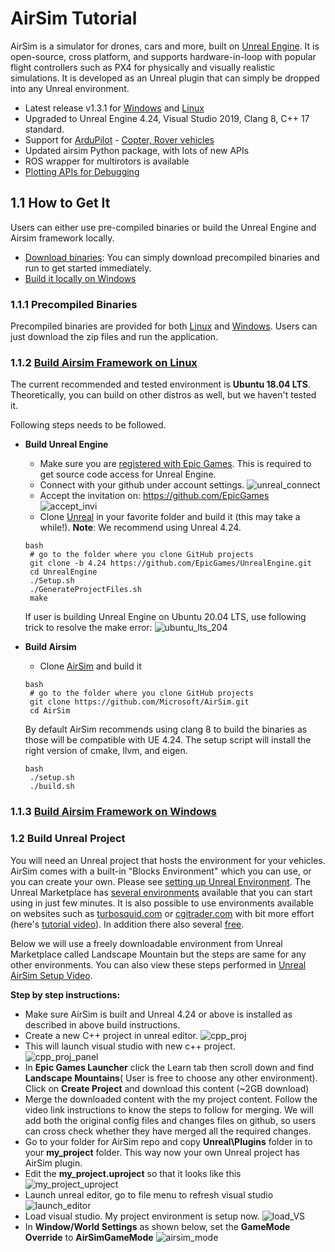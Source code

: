 # AirSim Tutorial
AirSim is a simulator for drones, cars and more, built on [Unreal Engine](https://www.unrealengine.com/en-US/?sessionInvalidated=true). It is open-source, cross platform, and supports hardware-in-loop with popular flight controllers such as PX4 for physically and visually realistic simulations. It is developed as an Unreal plugin that can simply be dropped into any Unreal environment.
- Latest release v1.3.1 for [Windows](https://github.com/microsoft/AirSim/releases/tag/v1.3.1-windows) and [Linux](https://github.com/microsoft/AirSim/releases/tag/v1.3.1-linux)
- Upgraded to Unreal Engine 4.24, Visual Studio 2019, Clang 8, C++ 17 standard.
- Support for [ArduPilot](https://ardupilot.org/ardupilot/) - [Copter, Rover vehicles](https://ardupilot.org/dev/docs/sitl-with-airsim.html)
- Updated airsim Python package, with lots of new APIs
- ROS wrapper for multirotors is available
- [Plotting APIs for Debugging](https://github.com/microsoft/AirSim/pull/2304)

## 1.1 How to Get It
Users can either use pre-compiled binaries or build the Unreal Engine and Airsim framework locally. 
- [Download binaries](https://microsoft.github.io/AirSim/use_precompiled/): You can simply download precompiled binaries and run to get started immediately. 
- [Build it locally on Windows](https://microsoft.github.io/AirSim/build_windows/) 


### 1.1.1 Precompiled Binaries
Precompiled binaries are provided for both [Linux](https://github.com/microsoft/AirSim/releases/tag/v1.3.1-linux) and [Windows](https://github.com/microsoft/AirSim/releases/tag/v1.3.1-windows). Users can just download the zip files and run the application. 

### 1.1.2	[Build Airsim Framework on Linux](https://microsoft.github.io/AirSim/build_linux/)
The current recommended and tested environment is **Ubuntu 18.04 LTS**. Theoretically, you can build on other distros as well, but we haven't tested it.

Following steps needs to be followed. 
- **Build Unreal Engine**
  - Make sure you are [registered with Epic Games](https://www.unrealengine.com/en-US/). This is required to get source code access for Unreal Engine.
  - Connect with your github under account settings.
  ![unreal_connect](https://github.com/lineojcd/Robotics-Simulations-Optimization/blob/master/AirSim%20tutorial/src/unreal_connect.png)
  - Accept the invitation on: https://github.com/EpicGames
  ![accept_invi](https://github.com/lineojcd/Robotics-Simulations-Optimization/blob/master/AirSim%20tutorial/src/accept_invi.png)
  - Clone [Unreal](https://github.com/EpicGames/UnrealEngine.git) in your favorite folder and build it (this may take a while!). **Note**: We recommend using Unreal 4.24.
  ```
  bash
   # go to the folder where you clone GitHub projects
   git clone -b 4.24 https://github.com/EpicGames/UnrealEngine.git
   cd UnrealEngine
   ./Setup.sh
   ./GenerateProjectFiles.sh
   make
  ```
  If user is building Unreal Engine on Ubuntu 20.04 LTS, use following trick to resolve the make error: ![ubuntu_lts_204](https://github.com/lineojcd/Robotics-Simulations-Optimization/blob/master/AirSim%20tutorial/src/ubuntu_lts_204.png)

- **Build Airsim**
  - Clone [AirSim](https://github.com/Microsoft/AirSim.git) and build it
  ```
  bash
   # go to the folder where you clone GitHub projects
   git clone https://github.com/Microsoft/AirSim.git
   cd AirSim
  ``` 
  By default AirSim recommends using clang 8 to build the binaries as those will be compatible with UE 4.24. The setup script will install the right version of cmake, llvm, and eigen.
  ```
  bash
   ./setup.sh
   ./build.sh
  ```
### 1.1.3	[Build Airsim Framework on Windows](https://microsoft.github.io/AirSim/build_windows/)
### 1.2 Build Unreal Project
You will need an Unreal project that hosts the environment for your vehicles. AirSim comes with a built-in "Blocks Environment" which you can use, or you can create your own. Please see [setting up Unreal Environment](https://microsoft.github.io/AirSim/unreal_proj/). The Unreal Marketplace has [several environments](https://www.unrealengine.com/marketplace/en-US/content-cat/assets/environments?count=20&sortBy=effectiveDate&sortDir=DESC&start=0) available that you can start using in just few minutes. It is also possible to use environments available on websites such as [turbosquid.com](https://www.turbosquid.com/) or [cgitrader.com](https://www.cgtrader.com/) with bit more effort (here's [tutorial video](https://www.youtube.com/watch?v=y09VbdQWvQY&feature)). In addition there also several [free](https://github.com/Microsoft/AirSim/issues/424). 

Below we will use a freely downloadable environment from Unreal Marketplace called Landscape Mountain but the steps are same for any other environments. You can also view these steps performed in [Unreal AirSim Setup Video](https://www.youtube.com/watch?v=1oY8Qu5maQQ&feature=youtu.be).

**Step by step instructions:**

- Make sure AirSim is built and Unreal 4.24 or above is installed as described in above build instructions.
- Create a new C++ project in unreal editor.
![cpp_proj](https://github.com/lineojcd/Robotics-Simulations-Optimization/blob/master/AirSim%20tutorial/src/cpp_proj.png)
- This will launch visual studio with new c++ project.   
![cpp_proj_panel](https://github.com/lineojcd/Robotics-Simulations-Optimization/blob/master/AirSim%20tutorial/src/cpp_proj_panel.png)
- In **Epic Games Launcher** click the Learn tab then scroll down and find **Landscape Mountains**( User is free to choose any other environment). Click on **Create Project** and download this content (~2GB download)
- Merge the downloaded content with the my project content. Follow the video link instructions to know the steps to follow for merging. We will add both the original config files and changes files on github, so users can cross check whether they have merged all the required changes. 
- Go to your folder for AirSim repo and copy **Unreal\Plugins** folder in to your **my_project** folder. This way now your own Unreal project has AirSim plugin.
- Edit the **my_project.uproject** so that it looks like this
![my_project_uproject](https://github.com/lineojcd/Robotics-Simulations-Optimization/blob/master/AirSim%20tutorial/src/my_project_uproject.png)
- Launch unreal editor, go to file menu to refresh visual studio
![launch_editor](https://github.com/lineojcd/Robotics-Simulations-Optimization/blob/master/AirSim%20tutorial/src/launch_editor.png)
- Load visual studio. My project environment is setup now.
![load_VS](https://github.com/lineojcd/Robotics-Simulations-Optimization/blob/master/AirSim%20tutorial/src/load_VS.png)
- In **Window/World Settings** as shown below, set the **GameMode Override** to **AirSimGameMode**
![airsim_mode](https://github.com/lineojcd/Robotics-Simulations-Optimization/blob/master/AirSim%20tutorial/src/airsim_mode.png)
